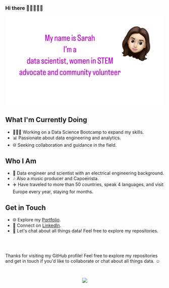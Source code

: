 ### Hi there 👋🏻👩🏻‍💻





![Profile Picture](profile.JPG)

## What I'm Currently Doing

- 👩🏻‍💻 Working on a Data Science Bootcamp to expand my skills.
- 📊 Passionate about data engineering and analytics.
- 🌐 Seeking collaboration and guidance in the field.

## Who I Am

- 🧬 Data engineer and scientist with an electrical engineering background.
- 🎶 Also a music producer and Capoeirista.
- ✈️ Have traveled to more than 50 countries, speak 4 languages, and visit Europe every year, staying for months.

## Get in Touch

- 🌐 Explore my [Portfolio](https://sara-zeus.github.io).
- 💼 Connect on [LinkedIn](https://www.linkedin.com/in/sarasalehi7/).
- 🚀 Let's chat about all things data! Feel free to explore my repositories.


<br> <br> 

Thanks for visiting my GitHub profile! Feel free to explore my repositories and get in touch if you'd like to collaborate or chat about all things data. ☺️



<br> 

<p align="center">
  <img src="https://media.giphy.com/media/JWuBH9rCO2uZuHBFpm/giphy.gif" width="450">
</p>
  
